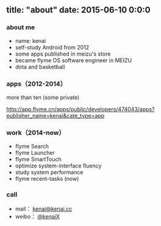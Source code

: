 title: "about"
date: 2015-06-10 0:0:0
---
### about me
* name: kenai
* self-study Android from 2012
* some apps published in meizu's store
* became flyme OS software engineer in MEIZU
* dota and basketball 

### apps（2012-2014）

more than ten (some private)

<http://app.flyme.cn/apps/public/developers/474043/apps?publisher_name=kenai&cate_type=app>

### work（2014-now）

* flyme Search
* flyme Launcher
* flyme SmartTouch
* optimize system-interface fluency
* study system performance 
* flyme recent-tasks (now)

### call

* mail： kenai@kenai.cc
* weibo： [@kenaiX](http://weibo.com/kenaiX)